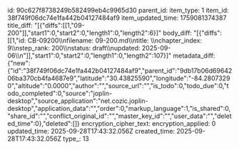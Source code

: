 id: 90c627f8738249b582499eb4c9965d30
parent_id: 
item_type: 1
item_id: 38f749f06dc74e1fa442b04127484af9
item_updated_time: 1759081374387
title_diff: "[{\"diffs\":[[1,\"09-200\"]],\"start1\":0,\"start2\":0,\"length1\":0,\"length2\":6}]"
body_diff: "[{\"diffs\":[[1,\"id: CB-09200\\\nfilename: 09-200.md\\\ntitle: \\\nchapter_index: 9\\\nstep_rank: 200\\\nstatus: draft\\\nupdated: 2025-09-06\\\n\"]],\"start1\":0,\"start2\":0,\"length1\":0,\"length2\":107}]"
metadata_diff: {"new":{"id":"38f749f06dc74e1fa442b04127484af9","parent_id":"9db17b06d6964206ba370cb4fa4687e9","latitude":"30.43825590","longitude":"-84.28073290","altitude":"0.0000","author":"","source_url":"","is_todo":0,"todo_due":0,"todo_completed":0,"source":"joplin-desktop","source_application":"net.cozic.joplin-desktop","application_data":"","order":0,"markup_language":1,"is_shared":0,"share_id":"","conflict_original_id":"","master_key_id":"","user_data":"","deleted_time":0},"deleted":[]}
encryption_cipher_text: 
encryption_applied: 0
updated_time: 2025-09-28T17:43:32.056Z
created_time: 2025-09-28T17:43:32.056Z
type_: 13